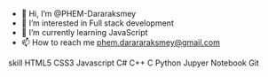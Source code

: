 - 👋 Hi, I’m @PHEM-Dararaksmey
- 👀 I’m interested in Full stack development
- 🌱 I’m currently learning JavaScript
- 📫 How to reach me phem.darararaksmey@gmail.com

skill
HTML5 CSS3 Javascript C# C++ C Python Jupyer Notebook Git
<!---
PHEM-Dararaksmey/PHEM-Dararaksmey is a ✨ special ✨ repository because its `README.md` (this file) appears on your GitHub profile.
You can click the Preview link to take a look at your changes.
--->
